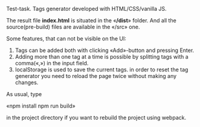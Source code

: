 Test-task. Tags generator developed with HTML/CSS/vanilla JS.

The result file **index.html** is situated in the «**/dist**» folder. 
And all the source(pre-build) files are available in the «/src» one.

Some features, that can not be visible on the UI:
1. Tags can be added both with clicking «Add»-button and pressing Enter.
2. Adding more than one tag at a time is possible by splitting tags with a comma(«,») in the input field.
3. localStorage is used to save the current tags. in order to reset the tag generator you need to reload the page twice without making any changes.

As usual, type

«npm install
npm run build»

in the project directory if you want to rebuild the project using webpack.
